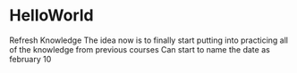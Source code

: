 # HelloWorld
Refresh Knowledge
The idea now is to finally start putting into practicing all of the knowledge from previous courses
Can start to name the date as february 10
